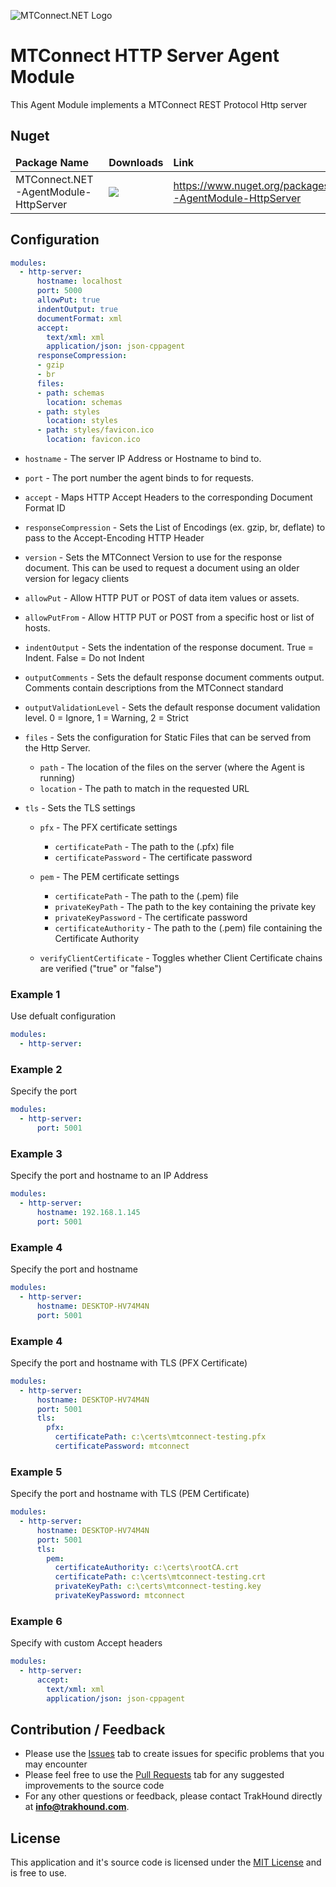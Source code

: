 ![MTConnect.NET Logo](https://raw.githubusercontent.com/TrakHound/MTConnect.NET/master/img/mtconnect-net-03-md.png) 

# MTConnect HTTP Server Agent Module
This Agent Module implements a MTConnect REST Protocol Http server

## Nuget
<table>
    <thead>
        <tr>
            <td style="font-weight: bold;">Package Name</td>
            <td style="font-weight: bold;">Downloads</td>
            <td style="font-weight: bold;">Link</td>
        </tr>
    </thead>
    <tbody>
        <tr>
            <td>MTConnect.NET-AgentModule-HttpServer</td>
            <td><img src="https://img.shields.io/nuget/dt/MTConnect.NET-AgentModule-HttpServer?style=for-the-badge&logo=nuget&label=%20&color=%23333"/></td>
            <td><a href="https://www.nuget.org/packages/MTConnect.NET-AgentModule-HttpServer">https://www.nuget.org/packages/MTConnect.NET-AgentModule-HttpServer</a></td>
        </tr>
    </tbody>
</table>

## Configuration
```yaml
modules:
  - http-server:
      hostname: localhost
      port: 5000
      allowPut: true
      indentOutput: true
      documentFormat: xml
      accept:
        text/xml: xml
        application/json: json-cppagent
      responseCompression:
      - gzip
      - br
      files:
      - path: schemas
        location: schemas
      - path: styles
        location: styles
      - path: styles/favicon.ico
        location: favicon.ico
```

* `hostname` - The server IP Address or Hostname to bind to.

* `port` - The port number the agent binds to for requests.

* `accept` - Maps HTTP Accept Headers to the corresponding Document Format ID

* `responseCompression` - Sets the List of Encodings (ex. gzip, br, deflate) to pass to the Accept-Encoding HTTP Header

* `version` - Sets the MTConnect Version to use for the response document. This can be used to request a document using an older version for legacy clients

* `allowPut` - Allow HTTP PUT or POST of data item values or assets.

* `allowPutFrom` - Allow HTTP PUT or POST from a specific host or list of hosts. 
* `indentOutput` - Sets the indentation of the response document. True = Indent. False = Do not Indent

* `outputComments` - Sets the default response document comments output. Comments contain descriptions from the MTConnect standard

* `outputValidationLevel` - Sets the default response document validation level. 0 = Ignore, 1 = Warning, 2 = Strict

* `files` - Sets the configuration for Static Files that can be served from the Http Server.
    * `path` - The location of the files on the server (where the Agent is running)
    * `location` - The path to match in the requested URL

* `tls` - Sets the TLS settings

    * `pfx` - The PFX certificate settings
        * `certificatePath` - The path to the (.pfx) file
        * `certificatePassword` - The certificate password

    * `pem` - The PEM certificate settings
        * `certificatePath` - The path to the (.pem) file
        * `privateKeyPath` - The path to the key containing the private key
        * `privateKeyPassword` - The certificate password
        * `certificateAuthority` - The path to the (.pem) file containing the Certificate Authority

    * `verifyClientCertificate` - Toggles whether Client Certificate chains are verified ("true" or "false")

### Example 1
Use defualt configuration
```yaml
modules:
  - http-server:
```

### Example 2
Specify the port
```yaml
modules:
  - http-server:
      port: 5001
```

### Example 3
Specify the port and hostname to an IP Address
```yaml
modules:
  - http-server:
      hostname: 192.168.1.145
      port: 5001
```

### Example 4
Specify the port and hostname
```yaml
modules:
  - http-server:
      hostname: DESKTOP-HV74M4N
      port: 5001
```

### Example 4
Specify the port and hostname with TLS (PFX Certificate)
```yaml
modules:
  - http-server:
      hostname: DESKTOP-HV74M4N
      port: 5001
      tls:
        pfx:
          certificatePath: c:\certs\mtconnect-testing.pfx
          certificatePassword: mtconnect
```

### Example 5
Specify the port and hostname with TLS (PEM Certificate)
```yaml
modules:
  - http-server:
      hostname: DESKTOP-HV74M4N
      port: 5001
      tls:
        pem:
          certificateAuthority: c:\certs\rootCA.crt
          certificatePath: c:\certs\mtconnect-testing.crt
          privateKeyPath: c:\certs\mtconnect-testing.key
          privateKeyPassword: mtconnect
```

### Example 6
Specify with custom Accept headers
```yaml
modules:
  - http-server:
      accept:
        text/xml: xml
        application/json: json-cppagent
```


## Contribution / Feedback
- Please use the [Issues](https://github.com/TrakHound/MTConnect.NET/issues) tab to create issues for specific problems that you may encounter 
- Please feel free to use the [Pull Requests](https://github.com/TrakHound/MTConnect.NET/pulls) tab for any suggested improvements to the source code
- For any other questions or feedback, please contact TrakHound directly at **info@trakhound.com**.

## License
This application and it's source code is licensed under the [MIT License](https://choosealicense.com/licenses/mit/) and is free to use.
